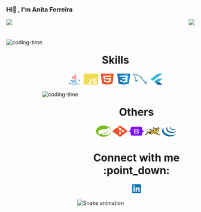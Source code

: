 ### Hi👋 , I'm Anita Ferreira 

<div>
  <img  height="180em" src="https://github-readme-stats.vercel.app/api?username=AnitaFerreira&theme=blueberry&show_icons=true"/>
  <img align="right" height="180em" src="https://github-readme-stats.vercel.app/api/top-langs/?username=AnitaFerreira&layout=compact&langs_count=16&theme=blueberry"/>
  <!--<img  height="180em" src="https://github-readme-stats.vercel.app/api?username=AnitaFerreira&show_icons=true&theme=blueberry&include_all_commits=true&count_private=true"/>-->
</div>
<br>
<div  align="center"> 
  <div style="display: inline_block"><br>
    <img align="left" height="250" alt="coding-time" src="code.gif">
    <h1 align="center"> Skills</h1>
    <img align="center" height="30" width="40" alt="java-icon"  src="https://raw.githubusercontent.com/devicons/devicon/55609aa5bd817ff167afce0d965585c92040787a/icons/java/java-original.svg">
    <img align="center" height="30" width="40" alt="js-icon" src="https://raw.githubusercontent.com/devicons/devicon/master/icons/javascript/javascript-plain.svg">
    <img align="center" height="30" width="40" alt="html-icon" src="https://raw.githubusercontent.com/devicons/devicon/master/icons/html5/html5-original.svg">
    <img align="center" height="30" width="40" alt="css-icon" src="https://raw.githubusercontent.com/devicons/devicon/master/icons/css3/css3-original.svg">
    <img align="center" height="30" width="40" alt="mysql-icon" src="https://raw.githubusercontent.com/devicons/devicon/55609aa5bd817ff167afce0d965585c92040787a/icons/mysql/mysql-original.svg">
    <img align="center" height="30" width="40" alt="flutter-icon" src="https://raw.githubusercontent.com/devicons/devicon/55609aa5bd817ff167afce0d965585c92040787a/icons/flutter/flutter-original.svg" >
   </div>
 <div  align="center"> 
  <div style="display: inline_block"><br>
    <img align="left" height="250" alt="coding-time" src="code.gif">
    <h1 align="center"> Others </h1>
    <img align="center" height="30" width="40" alt="spring-icon"  src="https://raw.githubusercontent.com/devicons/devicon/55609aa5bd817ff167afce0d965585c92040787a/icons/spring/spring-original.svg">
    <img align="center" height="30" width="40" alt="git-icon" src="https://raw.githubusercontent.com/devicons/devicon/55609aa5bd817ff167afce0d965585c92040787a/icons/git/git-original.svg">
    <img align="center" height="30" width="40" alt="bs-icon" src="https://raw.githubusercontent.com/devicons/devicon/55609aa5bd817ff167afce0d965585c92040787a/icons/bootstrap/bootstrap-original.svg">
    <img align="center" height="30" width="40" alt="tom-icon" src="https://raw.githubusercontent.com/devicons/devicon/55609aa5bd817ff167afce0d965585c92040787a/icons/tomcat/tomcat-original.svg">
    <img align="center" height="30" width="40" alt="jq-icon" src="https://raw.githubusercontent.com/devicons/devicon/55609aa5bd817ff167afce0d965585c92040787a/icons/jquery/jquery-plain.svg">
   </div>  

 <h1 align="center"> Connect with me :point_down: </h1>
    <a href = "https://www.linkedin.com/in/aanitaferreira/">
      <img width="25" src="https://raw.githubusercontent.com/devicons/devicon/55609aa5bd817ff167afce0d965585c92040787a/icons/linkedin/linkedin-original.svg">
    </a>
</div>  

![Snake animation](https://github.com/LuigiGF/LuigiGF/blob/output/github-contribution-grid-snake.svg)
